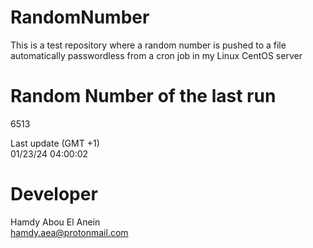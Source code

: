 # RandomNumber    
This is a test repository where a random number is pushed to a file automatically passwordless from a cron job in my Linux CentOS server    
# Random Number of the last run   
6513
      
Last update (GMT +1)    
01/23/24 04:00:02
# Developer    
Hamdy Abou El Anein   
hamdy.aea@protonmail.com
